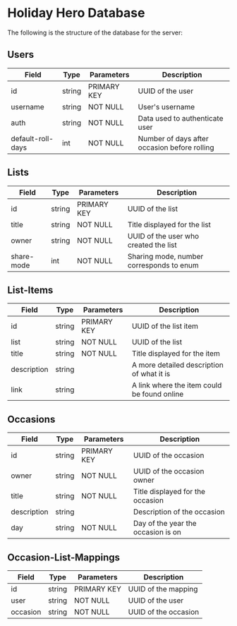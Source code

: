 Holiday Hero Database
=====================

The following is the structure of the database for the server:

## Users

| Field                 | Type          | Parameters                | Description                                       |
|-----------------------|---------------|---------------------------|---------------------------------------------------|
| id                    | string        | PRIMARY KEY               | UUID of the user                                  |
| username              | string        | NOT NULL                  | User's username                                   |
| auth                  | string        | NOT NULL                  | Data used to authenticate user                    |
| default-roll-days     | int           | NOT NULL                  | Number of days after occasion before rolling      |

## Lists

| Field                 | Type          | Parameters                | Description                                       |
|-----------------------|---------------|---------------------------|---------------------------------------------------|
| id                    | string        | PRIMARY KEY               | UUID of the list                                  |
| title                 | string        | NOT NULL                  | Title displayed for the list                      |
| owner                 | string        | NOT NULL                  | UUID of the user who created the list             |
| share-mode            | int           | NOT NULL                  | Sharing mode, number corresponds to enum          |

## List-Items

| Field                 | Type          | Parameters                | Description                                       |
|-----------------------|---------------|---------------------------|---------------------------------------------------|
| id                    | string        | PRIMARY KEY               | UUID of the list item                             |
| list                  | string        | NOT NULL                  | UUID of the list                                  |
| title                 | string        | NOT NULL                  | Title displayed for the item                      |
| description           | string        |                           | A more detailed description of what it is         |
| link                  | string        |                           | A link where the item could be found online       |

## Occasions

| Field                 | Type          | Parameters                | Description                                       |
|-----------------------|---------------|---------------------------|---------------------------------------------------|
| id                    | string        | PRIMARY KEY               | UUID of the occasion                              |
| owner                 | string        | NOT NULL                  | UUID of the occasion owner                        |
| title                 | string        | NOT NULL                  | Title displayed for the occasion                  |
| description           | string        |                           | Description of the occasion                       |
| day                   | string        | NOT NULL                  | Day of the year the occasion is on                |

## Occasion-List-Mappings

| Field                 | Type          | Parameters                | Description                                       |
|-----------------------|---------------|---------------------------|---------------------------------------------------|
| id                    | string        | PRIMARY KEY               | UUID of the mapping                               |
| user                  | string        | NOT NULL                  | UUID of the user                                  |
| occasion              | string        | NOT NULL                  | UUID of the occasion                              |
